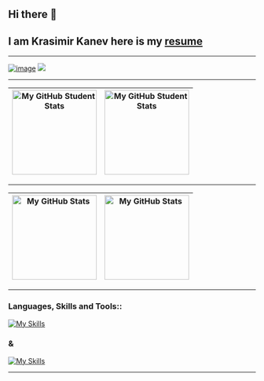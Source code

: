 ## Hi there 👋

## I am Krasimir Kanev here is my <a href='https://kr-knev.onrender.com/'>resume</a>

---
<a href="https://www.linkedin.com/in/krasimir-kanev-178353230/">![image](https://img.shields.io/badge/LinkedIn-0077B5?style=for-the-badge&logo=linkedin&logoColor=white)</a>
<a href="mailto:kr.knev@gmail.com"><img src="https://img.shields.io/badge/gmail-%23D14836.svg?&style=for-the-badge&logo=gmail&logoColor=white" /></a>&nbsp;&nbsp;&nbsp;&nbsp;

---

|<img height="172em" alt="My GitHub Student Stats" src="https://github-readme-stats.vercel.app/api?username=knaevKMK&show_icons=true&bg_color=00000000&hide_border=true&text_color=3498db&&count_private=true&include_all_commits=true" />|<img height="172em" alt="My GitHub Student Stats" src="https://github-readme-stats.vercel.app/api/top-langs/?username=knaevKMK&langs_count=8&layout=compact&hide_border=true&bg_color=00000000&text_color=3498db&&count_private=true&include_all_commits=true" />
|--|--|

---

|<img height="172em" alt="My GitHub Stats" src="https://github-readme-stats.vercel.app/api?username=krknev&show_icons=true&bg_color=00000000&hide_border=true&text_color=3498db&&count_private=true&include_all_commits=true" />|<img height="172em" alt="My GitHub Stats" src="https://github-readme-stats.vercel.app/api/top-langs/?username=krknev&langs_count=8&layout=compact&hide_border=true&bg_color=00000000&text_color=3498db&&count_private=true&include_all_commits=true" />
|--|--|

---

<h3 align="left">Languages, Skills and Tools::</h3>

[![My Skills](https://skillicons.dev/icons?i=cs,dotnet,hibernate,cpp,workers,java,maven,spring,js,ts,nodejs,npm,rabbitmq,jquery,mysql,postgres,redis,sqlite,html,css,bootstrap,nextjs,react,angular,nginx)](https://skillicons.dev)

<h3 align="left">&</h3>

[![My Skills](https://skillicons.dev/icons?i=bash,powershell,azure,firebase,docker,kubernetes,elasticsearch,git,github,githubactions,grafana,prometheus,terraform,linux,windows,figma,gitlab,jenkins,vscode,visualstudio,idea,rider,webstorm,postman)](https://skillicons.dev)

---

<!--
**knaevKMK/knaevKMK** is a ✨ _special_ ✨ repository because its `README.md` (this file) appears on your GitHub profile.

Here are some ideas to get you started:

- 🔭 I’m currently working on ...
- 🌱 I’m currently learning ...
- 👯 I’m looking to collaborate on ...
- 🤔 I’m looking for help with ...
- 💬 Ask me about ...
- 📫 How to reach me: ...
- 😄 Pronouns: ...
- ⚡ Fun fact: ...
-->
